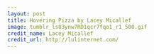 ```yaml
---
layout: post
title: Hovering Pizza by Lacey Micallef
image: tumblr_ls83ynw7RD1qcr7fqo1_r1_500.gif
credit_name: Lacey Micallef
credit_url: http://lulinternet.com/
---
```


